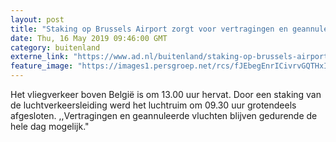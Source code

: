 ```yaml
---
layout: post
title: "Staking op Brussels Airport zorgt voor vertragingen en geannuleerde vluchten"
date: Thu, 16 May 2019 09:46:00 GMT
category: buitenland
externe_link: "https://www.ad.nl/buitenland/staking-op-brussels-airport-zorgt-voor-vertragingen-en-geannuleerde-vluchten~a8746ee9/"
feature_image: "https://images1.persgroep.net/rcs/fJEbegEnrICivrvGQTHxIyCT6gc/diocontent/6712676/_fitwidth/400/?appId=21791a8992982cd8da851550a453bd7f&quality=0.7"
---
```


Het vliegverkeer boven België is om 13.00 uur hervat. Door een staking van de luchtverkeersleiding werd het luchtruim om 09.30 uur grotendeels afgesloten.  ,,Vertragingen en geannuleerde vluchten blijven gedurende de hele dag mogelijk."
